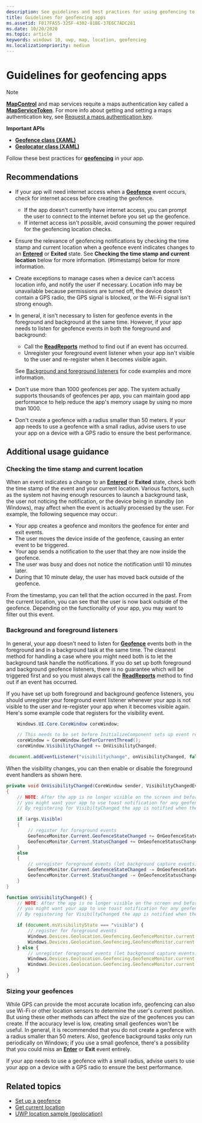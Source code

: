 ```yaml
---
description: See guidelines and best practices for using geofencing to provide geographically contextual experiences in your app.
title: Guidelines for geofencing apps
ms.assetid: F817FA55-325F-4302-81BE-37E6C7ADC281
ms.date: 10/20/2020
ms.topic: article
keywords: windows 10, uwp, map, location, geofencing
ms.localizationpriority: medium
---
```

# Guidelines for geofencing apps

> [!NOTE]
> [**MapControl**](/uwp/api/Windows.UI.Xaml.Controls.Maps.MapControl) and map services requite a maps authentication key called a [**MapServiceToken**](/uwp/api/windows.ui.xaml.controls.maps.mapcontrol.mapservicetoken). For more info about getting and setting a maps authentication key, see [Request a maps authentication key](authentication-key.md).

**Important APIs**

-   [**Geofence class (XAML)**](/uwp/api/Windows.Devices.Geolocation.Geofencing.Geofence)
-   [**Geolocator class (XAML)**](/uwp/api/Windows.Devices.Geolocation.Geolocator)

Follow these best practices for [**geofencing**](/uwp/api/Windows.Devices.Geolocation.Geofencing) in your app.

## Recommendations


-   If your app will need internet access when a [**Geofence**](/uwp/api/Windows.Devices.Geolocation.Geofencing.Geofence) event occurs, check for internet access before creating the geofence.
    -   If the app doesn't currently have internet access, you can prompt the user to connect to the internet before you set up the geofence.
    -   If internet access isn't possible, avoid consuming the power required for the geofencing location checks.
-   Ensure the relevance of geofencing notifications by checking the time stamp and current location when a geofence event indicates changes to an [**Entered**](/uwp/api/Windows.Devices.Geolocation.Geofencing.GeofenceState) or **Exited** state. See **Checking the time stamp and current location** below for more information.
(#timestamp) below for more information.
-   Create exceptions to manage cases when a device can't access location info, and notify the user if necessary. Location info may be unavailable because permissions are turned off, the device doesn't contain a GPS radio, the GPS signal is blocked, or the Wi-Fi signal isn't strong enough.
-   In general, it isn't necessary to listen for geofence events in the foreground and background at the same time. However, if your app needs to listen for geofence events in both the foreground and background:

    -   Call the [**ReadReports**](/uwp/api/windows.devices.geolocation.geofencing.geofencemonitor.readreports) method to find out if an event has occurred.
    -   Unregister your foreground event listener when your app isn't visible to the user and re-register when it becomes visible again.

    See [Background and foreground listeners](#background-and-foreground-listeners) for code examples and more information.

-   Don't use more than 1000 geofences per app. The system actually supports thousands of geofences per app, you can maintain good app performance to help reduce the app's memory usage by using no more than 1000.
-   Don't create a geofence with a radius smaller than 50 meters. If your app needs to use a geofence with a small radius, advise users to use your app on a device with a GPS radio to ensure the best performance.

## Additional usage guidance

### Checking the time stamp and current location

When an event indicates a change to an [**Entered**](/uwp/api/Windows.Devices.Geolocation.Geofencing.GeofenceState) or **Exited** state, check both the time stamp of the event and your current location. Various factors, such as the system not having enough resources to launch a background task, the user not noticing the notification, or the device being in standby (on Windows), may affect when the event is actually processed by the user. For example, the following sequence may occur:

-   Your app creates a geofence and monitors the geofence for enter and exit events.
-   The user moves the device inside of the geofence, causing an enter event to be triggered.
-   Your app sends a notification to the user that they are now inside the geofence.
-   The user was busy and does not notice the notification until 10 minutes later.
-   During that 10 minute delay, the user has moved back outside of the geofence.

From the timestamp, you can tell that the action occurred in the past. From the current location, you can see that the user is now back outside of the geofence. Depending on the functionality of your app, you may want to filter out this event.

### Background and foreground listeners

In general, your app doesn't need to listen for [**Geofence**](/uwp/api/Windows.Devices.Geolocation.Geofencing.Geofence) events both in the foreground and in a background task at the same time. The cleanest method for handling a case where you might need both is to let the background task handle the notifications. If you do set up both foreground and background geofence listeners, there is no guarantee which will be triggered first and so you must always call the [**ReadReports**](/uwp/api/windows.devices.geolocation.geofencing.geofencemonitor.readreports) method to find out if an event has occurred.

If you have set up both foreground and background geofence listeners, you should unregister your foreground event listener whenever your app is not visible to the user and re-register your app when it becomes visible again. Here's some example code that registers for the visibility event.

```csharp
    Windows.UI.Core.CoreWindow coreWindow;    

    // This needs to be set before InitializeComponent sets up event registration for app visibility
    coreWindow = CoreWindow.GetForCurrentThread();
    coreWindow.VisibilityChanged += OnVisibilityChanged;
```

```javascript
 document.addEventListener("visibilitychange", onVisibilityChanged, false);
```

When the visibility changes, you can then enable or disable the foreground event handlers as shown here.

```csharp
private void OnVisibilityChanged(CoreWindow sender, VisibilityChangedEventArgs args)
{
    // NOTE: After the app is no longer visible on the screen and before the app is suspended
    // you might want your app to use toast notification for any geofence activity.
    // By registering for VisibiltyChanged the app is notified when the app is no longer visible in the foreground.

    if (args.Visible)
    {
        // register for foreground events
        GeofenceMonitor.Current.GeofenceStateChanged += OnGeofenceStateChanged;
        GeofenceMonitor.Current.StatusChanged += OnGeofenceStatusChanged;
    }
    else
    {
        // unregister foreground events (let background capture events)
        GeofenceMonitor.Current.GeofenceStateChanged -= OnGeofenceStateChanged;
        GeofenceMonitor.Current.StatusChanged -= OnGeofenceStatusChanged;
    }
}
```

```javascript
function onVisibilityChanged() {
    // NOTE: After the app is no longer visible on the screen and before the app is suspended
    // you might want your app to use toast notification for any geofence activity.
    // By registering for VisibiltyChanged the app is notified when the app is no longer visible in the foreground.

    if (document.msVisibilityState === "visible") {
        // register for foreground events
        Windows.Devices.Geolocation.Geofencing.GeofenceMonitor.current.addEventListener("geofencestatechanged", onGeofenceStateChanged);
        Windows.Devices.Geolocation.Geofencing.GeofenceMonitor.current.addEventListener("statuschanged", onGeofenceStatusChanged);
    } else {
        // unregister foreground events (let background capture events)
        Windows.Devices.Geolocation.Geofencing.GeofenceMonitor.current.removeEventListener("geofencestatechanged", onGeofenceStateChanged);
        Windows.Devices.Geolocation.Geofencing.GeofenceMonitor.current.removeEventListener("statuschanged", onGeofenceStatusChanged);
    }
}
```

### Sizing your geofences

While GPS can provide the most accurate location info, geofencing can also use Wi-Fi or other location sensors to determine the user's current position. But using these other methods can affect the size of the geofences you can create. If the accuracy level is low, creating small geofences won't be useful. In general, it is recommended that you do not create a geofence with a radius smaller than 50 meters. Also, geofence background tasks only run periodically on Windows; if you use a small geofence, there's a possibility that you could miss an [**Enter**](/uwp/api/Windows.Devices.Geolocation.Geofencing.GeofenceState) or **Exit** event entirely.

If your app needs to use a geofence with a small radius, advise users to use your app on a device with a GPS radio to ensure the best performance.

## Related topics


* [Set up a geofence](./set-up-a-geofence.md)
* [Get current location](./get-location.md)
* [UWP location sample (geolocation)](https://github.com/Microsoft/Windows-universal-samples/tree/master/Samples/Geolocation)
 

 
